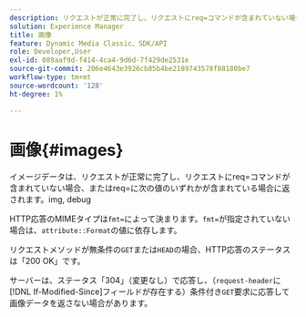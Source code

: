 ```yaml
---
description: リクエストが正常に完了し、リクエストにreq=コマンドが含まれていない場合、またはreq=に次の値のいずれかが含まれている場合、画像データが返されます。
solution: Experience Manager
title: 画像
feature: Dynamic Media Classic、SDK/API
role: Developer,User
exl-id: 089aaf9d-f414-4ca4-9d6d-7f429de2531e
source-git-commit: 206e4643e3926cb85b4be2189743578f88180be7
workflow-type: tm+mt
source-wordcount: '128'
ht-degree: 1%

---
```


# 画像{#images}

イメージデータは、リクエストが正常に完了し、リクエストにreq=コマンドが含まれていない場合、またはreq=に次の値のいずれかが含まれている場合に返されます。img, debug

HTTP応答のMIMEタイプは`fmt=`によって決まります。`fmt=`が指定されていない場合は、`attribute::Format`の値に依存します。

リクエストメソッドが無条件の`GET`または`HEAD`の場合、HTTP応答のステータスは「200 OK」です。

サーバーは、ステータス「304」（変更なし）で応答し、（`request-header`に[!DNL If-Modified-Since]フィールドが存在する）条件付き`GET`要求に応答して画像データを返さない場合があります。
